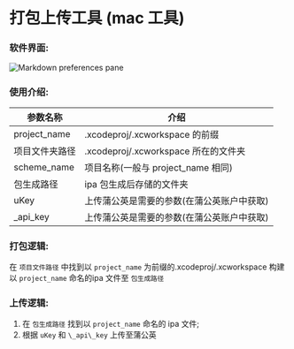 # 打包上传工具 (mac 工具)

### 软件界面:
![Markdown preferences pane](https://github.com/xrefLee/IPA-Package/blob/master/111.png?raw=true)
### 使用介绍:
参数名称   	          |介绍    				| 
--------------------|-------------------|
project_name        | 	.xcodeproj/.xcworkspace 的前缀  | 
项目文件夹路径  		| 	.xcodeproj/.xcworkspace 所在的文件夹   | 
scheme_name  			| 	项目名称(一般与 project_name 相同)      | 
包生成路径      		|  	ipa 包生成后存储的文件夹  | 
 uKey           		|  	上传蒲公英是需要的参数(在蒲公英账户中获取)   |
\_api\_key         	| 	上传蒲公英是需要的参数(在蒲公英账户中获取)     |

### 打包逻辑:
在 `项目文件路径` 中找到以 `project_name` 为前缀的.xcodeproj/.xcworkspace 构建 以 `project_name` 命名的ipa 文件至 `包生成路径`

### 上传逻辑:
1. 在 `包生成路径` 找到以 `project_name` 命名的 ipa 文件; 
2. 根据 `uKey` 和 `\_api\_key` 上传至蒲公英

